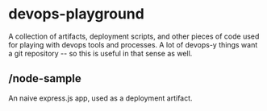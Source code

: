 # devops-playground

A collection of artifacts, deployment scripts, and other pieces of code used for playing with devops tools and processes. A lot of devops-y things want a git repository -- so this is useful in that sense as well. 

## /node-sample

An naive express.js app, used as a deployment artifact.